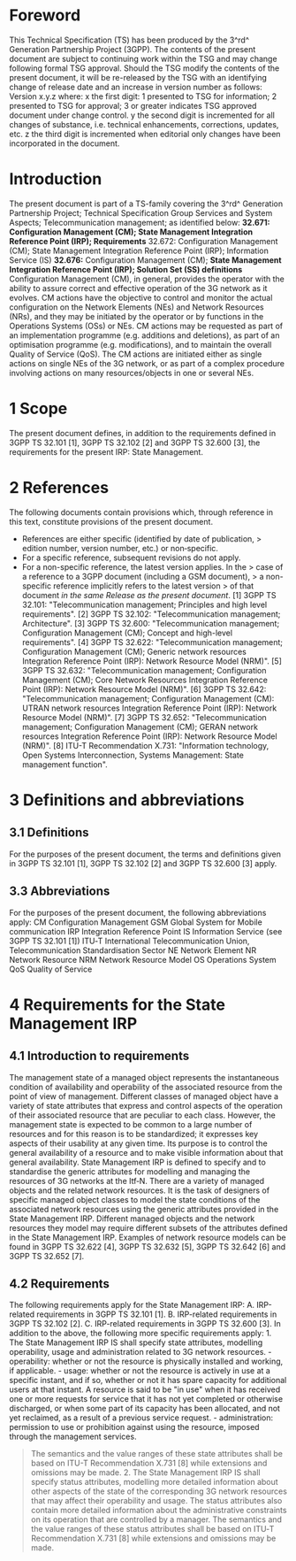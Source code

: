 # Foreword
This Technical Specification (TS) has been produced by the 3^rd^ Generation
Partnership Project (3GPP).
The contents of the present document are subject to continuing work within the
TSG and may change following formal TSG approval. Should the TSG modify the
contents of the present document, it will be re-released by the TSG with an
identifying change of release date and an increase in version number as
follows:
Version x.y.z
where:
x the first digit:
1 presented to TSG for information;
2 presented to TSG for approval;
3 or greater indicates TSG approved document under change control.
y the second digit is incremented for all changes of substance, i.e. technical
enhancements, corrections, updates, etc.
z the third digit is incremented when editorial only changes have been
incorporated in the document.
# Introduction
The present document is part of a TS-family covering the 3^rd^ Generation
Partnership Project; Technical Specification Group Services and System
Aspects; Telecommunication management; as identified below:
**32.671: Configuration Management (CM); State Management Integration
Reference Point (IRP); Requirements**
32.672: Configuration Management (CM); State Management Integration Reference
Point (IRP); Information Service (IS)
**32.676:** Configuration Management (CM); **State Management Integration
Reference Point (IRP); Solution Set (SS) definitions**
Configuration Management (CM), in general, provides the operator with the
ability to assure correct and effective operation of the 3G network as it
evolves. CM actions have the objective to control and monitor the actual
configuration on the Network Elements (NEs) and Network Resources (NRs), and
they may be initiated by the operator or by functions in the Operations
Systems (OSs) or NEs.
CM actions may be requested as part of an implementation programme (e.g.
additions and deletions), as part of an optimisation programme (e.g.
modifications), and to maintain the overall Quality of Service (QoS). The CM
actions are initiated either as single actions on single NEs of the 3G
network, or as part of a complex procedure involving actions on many
resources/objects in one or several NEs.
# 1 Scope
The present document defines, in addition to the requirements defined in 3GPP
TS 32.101 [1], 3GPP TS 32.102 [2] and 3GPP TS 32.600 [3], the requirements for
the present IRP: State Management.
# 2 References
The following documents contain provisions which, through reference in this
text, constitute provisions of the present document.
  * References are either specific (identified by date of publication, > edition number, version number, etc.) or non‑specific.
  * For a specific reference, subsequent revisions do not apply.
  * For a non-specific reference, the latest version applies. In the > case of a reference to a 3GPP document (including a GSM document), > a non-specific reference implicitly refers to the latest version > of that document _in the same Release as the present document_.
[1] 3GPP TS 32.101: \"Telecommunication management; Principles and high level
requirements\".
[2] 3GPP TS 32.102: \"Telecommunication management; Architecture\".
[3] 3GPP TS 32.600: \"Telecommunication management; Configuration Management
(CM); Concept and high-level requirements\".
[4] 3GPP TS 32.622: \"Telecommunication management; Configuration Management
(CM); Generic network resources Integration Reference Point (IRP): Network
Resource Model (NRM)\".
[5] 3GPP TS 32.632: \"Telecommunication management; Configuration Management
(CM); Core Network Resources Integration Reference Point (IRP): Network
Resource Model (NRM)\".
[6] 3GPP TS 32.642: \"Telecommunication management; Configuration Management
(CM): UTRAN network resources Integration Reference Point (IRP): Network
Resource Model (NRM)\".
[7] 3GPP TS 32.652: \"Telecommunication management; Configuration Management
(CM); GERAN network resources Integration Reference Point (IRP): Network
Resource Model (NRM)\".
[8] ITU-T Recommendation X.731: \"Information technology, Open Systems
Interconnection, Systems Management: State management function\".
# 3 Definitions and abbreviations
## 3.1 Definitions
For the purposes of the present document, the terms and definitions given in
3GPP TS 32.101 [1], 3GPP TS 32.102 [2] and 3GPP TS 32.600 [3] apply.
## 3.3 Abbreviations
For the purposes of the present document, the following abbreviations apply:
CM Configuration Management
GSM Global System for Mobile communication
IRP Integration Reference Point
IS Information Service (see 3GPP TS 32.101 [1])
ITU‑T International Telecommunication Union, Telecommunication Standardisation
Sector
NE Network Element
NR Network Resource
NRM Network Resource Model
OS Operations System
QoS Quality of Service
# 4 Requirements for the State Management IRP
## 4.1 Introduction to requirements
The management state of a managed object represents the instantaneous
condition of availability and operability of the associated resource from the
point of view of management. Different classes of managed object have a
variety of state attributes that express and control aspects of the operation
of their associated resource that are peculiar to each class. However, the
management state is expected to be common to a large number of resources and
for this reason is to be standardized; it expresses key aspects of their
usability at any given time. Its purpose is to control the general
availability of a resource and to make visible information about that general
availability.
State Management IRP is defined to specify and to standardise the generic
attributes for modelling and managing the resources of 3G networks at the
Itf‑N. There are a variety of managed objects and the related network
resources. It is the task of designers of specific managed object classes to
model the state conditions of the associated network resources using the
generic attributes provided in the State Management IRP. Different managed
objects and the network resources they model may require different subsets of
the attributes defined in the State Management IRP. Examples of network
resource models can be found in 3GPP TS 32.622 [4], 3GPP TS 32.632 [5], 3GPP
TS 32.642 [6] and 3GPP TS 32.652 [7].
## 4.2 Requirements
The following requirements apply for the State Management IRP:
A. IRP-related requirements in 3GPP TS 32.101 [1].
B. IRP-related requirements in 3GPP TS 32.102 [2].
C. IRP-related requirements in 3GPP TS 32.600 [3].
In addition to the above, the following more specific requirements apply:
1\. The State Management IRP IS shall specify state attributes, modelling
operability, usage and administration related to 3G network resources.
\- operability: whether or not the resource is physically installed and
working, if applicable.
\- usage: whether or not the resource is actively in use at a specific
instant, and if so, whether or not it has spare capacity for additional users
at that instant. A resource is said to be \"in use\" when it has received one
or more requests for service that it has not yet completed or otherwise
discharged, or when some part of its capacity has been allocated, and not yet
reclaimed, as a result of a previous service request.
\- administration: permission to use or prohibition against using the
resource, imposed through the management services.
> The semantics and the value ranges of these state attributes shall be based
> on ITU-T Recommendation X.731 [8] while extensions and omissions may be
> made.
2\. The State Management IRP IS shall specify status attributes, modelling
more detailed information about other aspects of the state of the
corresponding 3G network resources that may affect their operability and
usage. The status attributes also contain more detailed information about the
administrative constraints on its operation that are controlled by a manager.
The semantics and the value ranges of these status attributes shall be based
on ITU‑T Recommendation X.731 [8] while extensions and omissions may be made.
#